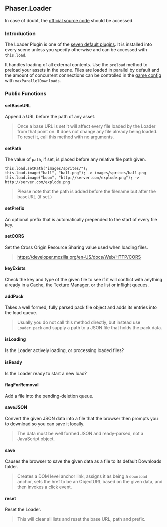 ## Phaser.Loader

In case of doubt, the [official source code](https://github.com/photonstorm/phaser) should be accessed.

### Introduction

The Loader Plugin is one of the [seven default plugins](https://github.com/digitsensitive/phaser3-typescript/blob/master/slides/cheatsheets/scene/systems.md#default-plugins). It is installed into every scene unless you specify otherwise and can be accessed with `this.load`.

It handles loading of all external contents. Use the `preload` method to preload
your assets in the scene. Files are loaded in parallel by default and the amount of
concurrent connections can be controlled in the [game config](https://github.com/digitsensitive/phaser3-typescript/blob/master/slides/cheatsheets/core/config.md)
with `maxParallelDownloads`.

### Public Functions

#### setBaseURL

Append a URL before the path of any asset.

> Once a base URL is set it will affect every file loaded by the Loader from that point on.
> It does not change any file already being loaded. To reset it, call this method with no arguments.

#### setPath

The value of `path`, if set, is placed before any relative file path given.

```
this.load.setPath("images/sprites/");
this.load.image("ball", "ball.png"); -> images/sprites/ball.png
this.load.image("boom", "http://server.com/explode.png"); -> http://server.com/explode.png
```

> Please note that the path is added before the filename but after the baseURL (if set.)

#### setPrefix

An optional prefix that is automatically prepended to the start of every file key.

#### setCORS

Set the Cross Origin Resource Sharing value used when loading files.

> https://developer.mozilla.org/en-US/docs/Web/HTTP/CORS

#### keyExists

Check the key and type of the given file to see if it will conflict with anything already
in a Cache, the Texture Manager, or the list or inflight queues.

#### addPack

Takes a well formed, fully parsed pack file object and adds its entries into the load queue.

> Usually you do not call this method directly, but instead use `Loader.pack` and
> supply a path to a JSON file that holds the pack data.

#### isLoading

Is the Loader actively loading, or processing loaded files?

#### isReady

Is the Loader ready to start a new load?

#### flagForRemoval

Add a file into the pending-deletion queue.

#### saveJSON

Convert the given JSON data into a file that the browser then prompts you
to download so you can save it locally.

> The data must be well formed JSON and ready-parsed, not a JavaScript object.

#### save

Causes the browser to save the given data as a file to its default Downloads folder.

> Creates a DOM level anchor link, assigns it as being a `download` anchor, sets the href
> to be an ObjectURL based on the given data, and then invokes a click event.

#### reset

Reset the Loader.

> This will clear all lists and reset the base URL, path and prefix.
